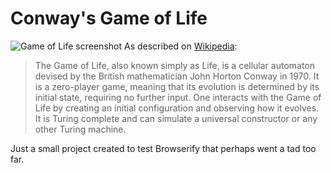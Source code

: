 # Conway's Game of Life

![Game of Life screenshot](https://user-images.githubusercontent.com/6896632/85966931-83acd900-ba04-11ea-8150-958e5439f2ff.png)
As described on [Wikipedia](https://en.wikipedia.org/wiki/Conway%27s_Game_of_Life):
>The Game of Life, also known simply as Life, is a cellular automaton devised by the British mathematician John Horton Conway in 1970. It is a zero-player game, meaning that its evolution is determined by its initial state, requiring no further input. One interacts with the Game of Life by creating an initial configuration and observing how it evolves. It is Turing complete and can simulate a universal constructor or any other Turing machine.

Just a small project created to test Browserify that perhaps went a tad too far.

